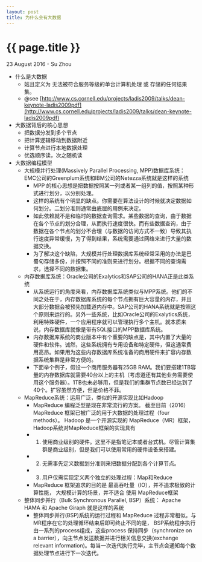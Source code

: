 ```yaml
---
layout: post
title: 为什么会有大数据
---
```


{{ page.title }}
================

<p class="meta">23 August 2016 - Su Zhou</p>

- 什么是大数据
    - 姑且定义为 无法被符合服务等级的单台计算机处理 或 存储的任何结果集。
    - @see [http://www.cs.cornell.edu/projects/ladis2009/talks/dean-keynote-ladis2009pdf](http://www.cs.cornell.edu/projects/ladis2009/talks/dean-keynote-ladis2009pdf) 
- 大数据背后的核心思想
    - 把数据分发到多个节点
    - 把计算逻辑移动到数据附近
    - 计算节点进行本地数据处理
    - 优选顺序读，次之随机读
- 大数据编程模型
    - 大规模并行处理(Massively Parallel Processing, MPP)数据库系统：EMC公司的Greenplum系统和IBM公司的Netezza系统就是这样的系统
        - MPP 的核心思想是把数据按照某一列或者某一组列的值，按照某种形式进行划分，以分别处理。
        - 这样的系统有个明显的缺点。你需要在算法设计的时候就决定数据如何划分。二划分准则通常由底层的用例来决定。
        - 如此依赖就不是和临时的数据查询需求。某些数据的查询，由于数据在各个节点的划分合理，从而执行速度很快。而有些数据查询，由于数据在各个节点的划分不合理（与数据的访问方式不一致）导致其执行速度异常缓慢，为了得到结果，系统需要通过网络来进行大量的数据交换。
        - 为了解决这个缺陷，大规模并行处理数据库系统经常采用的办法是巴蜀句存储多份，并按照不同的准则来进行划分。根据不同的查询需求，选择不同的数据集。
    - 内存数据库系统：Oracle公司的Exalytics和SAP公司的HANA正是此类系统
        - 从系统运行的角度来看，内存数据库系统类似与MPP系统。他们的不同之处在于，内存数据库系统的每个节点拥有巨大容量的内存，并且大部分数据会被预先加载道内存中。SAP公司的HANA系统就是按照这个原则来运行的。另外一些系统，比如Oracle公司的Exalytics系统，利用特殊硬件，一个应用程序就可以管理执行多个主机。就本质来说，内存数据库就像是带有SQL接口的MPP数据库系统。
        - 内存数据库系统的商业版本中有个重要的缺点是，其中内置了大量的硬件和软件。诚然，这些系统拥有专用设备和特定硬件，但这通常费用高昂。如果用为这些内存数据库系统准备的商用硬件来扩容内存数据系统集群是非常方便的。
        - 下面举个例子，假设一个商用服务器有25GB RAM。我们要搭建1TB容量的内存数据库就需要40台以上的主机（考虑道还有其他业务需要使用这个服务器）。1TB也未必够用，但是我们的集群节点数已经达到了40个。扩容虽然方便，但是价格不菲。
    - MapReduce系统：运用广泛，类似的开源实现比如Hadoop
        - MapReduce 编程泛型是现在非常流行的方案。 截至目前（2016）MapReduce 框架已被广泛的用于大数据的处理过程（four methods）。 Hadoop 是一个开源实现的 MapReduce（MR）框架，Hadoop系统对MapReduce框架的实现具有
        - 1. 使用商业级别的硬件。这里不是指笔记本或者台式机。尽管计算集群是商业级别，但是我们可以使用常用的硬件设备来搭建。
        - 2. 无需事先定义数据划分准则来把数据分配到各个计算节点。
        - 3. 用户仅需实现定义两个独立的处理过程：Map和Reduce
        - MapReduce 框架追求的目的是 最高吞吐量（IO），并不追求极致的计算性能， 大规模计算的场景，并不适合 使用 MapReduce框架
    - 整体同步并行（Bulk Synchronous Parallel, BSP）系统： Apache HAMA 和 Apache Giraph 就是这样的系统
        - 整体同步并行(BSP)系统的运行过程和 MapReduce 过程非常相似。与MR程序在它的处理循环结束后即可终止不同的是， BSP系统程序执行由一系列的process组成，这些process 保持同步（synchronize on a barrier），向主节点发送数据并进行相关信息交换(exchange relevant information)。每当一次迭代执行完毕，主节点会通知每个数据处理节点进行下一次迭代。
        
